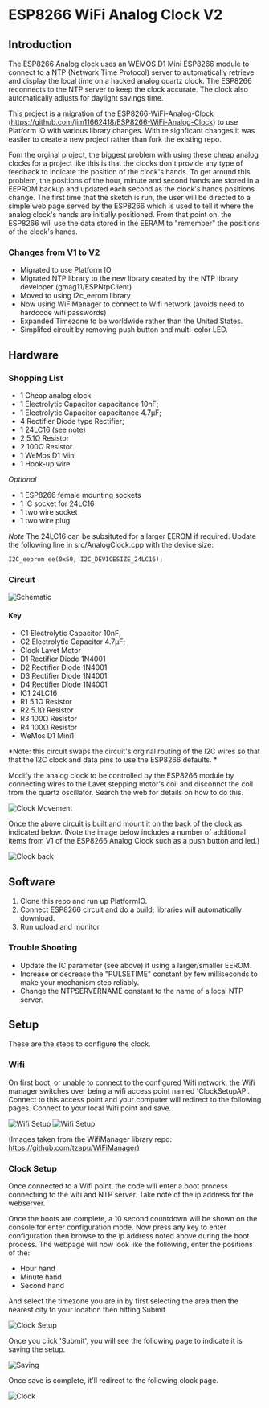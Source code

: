 # ESP8266 WiFi Analog Clock V2

## Introduction

The ESP8266 Analog clock uses an WEMOS D1 Mini ESP8266 module to connect to a NTP (Network Time Protocol) server to automatically retrieve and display the local time on a hacked  analog quartz clock. The ESP8266 reconnects to the NTP server to keep the clock accurate. The clock also automatically adjusts for daylight savings time.

This project is a migration of the ESP8266-WiFi-Analog-Clock (https://github.com/jim11662418/ESP8266-WiFi-Analog-Clock) to use Platform IO with various library changes. With te signficant changes it was easiler to create a new project rather than fork the existing repo.

Fom the orginal project, the biggest problem with using these cheap analog clocks for a project like this is that the clocks don't provide any type of feedback to indicate the position of the clock's hands.  To get around this problem, the positions of the hour, minute and second hands are stored in a EEPROM backup and updated each second as the clock's hands positions change. The first time that the sketch is run, the user will be directed to a simple web page served by the ESP8266 which is used to tell it where the analog clock's hands are initially positioned. From that point on, the ESP8266 will use the data stored in the EERAM to "remember" the positions of the clock's hands.


### Changes from V1 to V2
* Migrated to use Platform IO
* Migrated NTP library to the new library created by the NTP library developer (gmag11/ESPNtpClient)
* Moved to using i2c_eerom library
* Now using WiFiManager to connect to Wifi network (avoids need to hardcode wifi passwords)
* Expanded Timezone to be worldwide rather than the United States.
* Simplifed circuit by removing push button and multi-color LED.

## Hardware

### Shopping List

- 1 Cheap analog clock
- 1	Electrolytic Capacitor	capacitance 10nF; 
- 1	Electrolytic Capacitor	capacitance 4.7µF; 
- 4	Rectifier Diode	type Rectifier;
- 1	24LC16	 (see note)
- 2	5.1Ω Resistor	
- 2	100Ω Resistor	
- 1	WeMos D1 Mini	
- 1   Hook-up wire

*Optional*
- 1 ESP8266 female mounting sockets 
- 1 IC socket for 24LC16
- 1 two wire socket 
- 1 two wire plug 


*Note*
The 24LC16 can be subsituted for a larger EEROM if required.   Update the following line in src/AnalogClock.cpp with the device size:

    I2C_eeprom ee(0x50, I2C_DEVICESIZE_24LC16);


### Circuit

![Schematic](images/Clock_schematic.png)

#### Key
- C1	Electrolytic Capacitor	10nF; 
- C2	Electrolytic Capacitor	4.7µF;
- Clock Lavet Motor		
- D1	Rectifier Diode 1N4001
- D2	Rectifier Diode 1N4001
- D3	Rectifier Diode 1N4001
- D4	Rectifier Diode 1N4001
- IC1	24LC16	
- R1	5.1Ω Resistor
- R2	5.1Ω Resistor
- R3	100Ω Resistor
- R4	100Ω Resistor
- WeMos D1 Mini1	

*Note: this circuit swaps the circuit's orginal routing of the I2C wires so that that the I2C clock and data pins to use the ESP8266 defaults.  *

Modify the analog clock to be controlled by the ESP8266 module by connecting wires to the Lavet stepping motor's coil and disconnct the coil from the quartz oscillator. Search the web for details on how to do this.

![Clock Movement](/images/Clock%20Movement.jpeg)

Once the above circuit is built and mount it on the back of the clock as indicated below.  (Note the image below includes a number of additional items from V1 of the ESP8266 Analog Clock such as a push button and led.)

![Clock back ](/images/Clock-back.JPEG)

## Software

1. Clone this repo and run up PlatformIO.
2. Connect ESP8266 circuit and do a build; libraries will automatically download.
3. Run upload and monitor

### Trouble Shooting

* Update the IC parameter (see above) if using a larger/smaller EEROM.
* Increase or decrease the "PULSETIME" constant by few milliseconds to make your mechanism step reliably.
* Change the NTPSERVERNAME constant to the name of a local NTP server.

## Setup

These are the steps to configure the clock.  

### Wifi 

On first boot, or unable to connect to the configured Wifi network, the Wifi manager switches over being a wifi access point named 'ClockSetupAP'.  Connect to this access point and your computer will redirect to the following pages.   Connect to your local Wifi point and save.    

![Wifi Setup](images/SetupWifi.jpg)
![Wifi Setup](images/ConfigWifi.jpg)

(Images taken from the WifiManager library repo: https://github.com/tzapu/WiFiManager)

### Clock Setup

Once connected to a Wifi point, the code will enter a boot process connectiing to the wifi and NTP server.   Take note of the ip address for the webserver. 

Once the boots are complete, a 10 second countdown will be shown on the console for enter configuration mode.  Now press any key to enter configuration then browse to the ip address noted above during the boot process.   The webpage will now look like the following, enter the positions of the:
* Hour hand
* Minute hand 
* Second hand

And select the timezone you are in by first selecting the area then the nearest city to your location then hitting Submit.

![Clock Setup](images/Setup.png)

Once you click 'Submit', you will see the following page to indicate it is saving the setup.   

![Saving](images/Saving.png)

Once save is complete, it'll redirect to the following clock page.  

![Clock](images/Clock.png)


